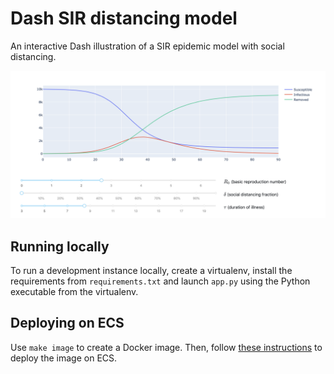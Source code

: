 # Dash SIR distancing model

An interactive Dash illustration of a SIR epidemic model with social distancing.

![Sample output SIR plot](https://raw.githubusercontent.com/chrisvoncsefalvay/dash-sir-interactive-model/master/Screenshot%202020-07-24%20at%201.15.05%20PM.png?token=AAUL4FHX7J5QYEAXKZ7DX7K7DMMBG)

## Running locally

To run a development instance locally, create a virtualenv, install the 
requirements from `requirements.txt` and launch `app.py` using the 
Python executable from the virtualenv.

## Deploying on ECS

Use `make image` to create a Docker image. Then, follow [these 
instructions](https://www.chrisvoncsefalvay.com/2019/08/28/deploying-dash-on-amazon-ecs/) 
to deploy the image on ECS.
